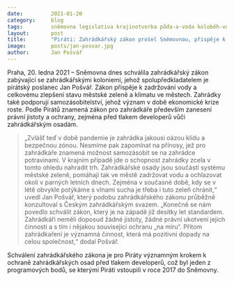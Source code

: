 ```yaml
---
date:         2021-01-20
category:     blog
tags:         sněmovna legislativa krajinotvorba půda-a-voda koloběh-vody
layout:       post
title:        "Piráti: Zahrádkářský zákon prošel Sněmovnou, přispěje k zadržování vody a zlepšení stavu městské zeleně"
image:        posts/jan-posvar.jpg
author:       Jan Pošvář
---
```

 

 

Praha, 20. ledna 2021 – Sněmovna dnes schválila zahrádkářský zákon zabývající se zahrádkářskými koloniemi, jehož spolupředkladatelem je pirátský poslanec Jan Pošvář. Zákon přispěje k zadržování vody a celkovému zlepšení stavu městské zeleně a klimatu ve městech. Zahrádky také podporují samozásobitelství, jehož význam v době ekonomické krize roste. Podle Pirátů znamená zákon pro zahrádkáře především zanesení právní jistoty a ochrany, zejména před tlakem developerů vůči zahrádkářským osadám. 

> „Zvlášť teď v době pandemie je zahrádka jakousi oázou klidu a bezpečnou zónou. Nesmíme pak zapomínat na přínosy, jež pro zahrádkáře znamená možnost samozásobit se na zahrádce potravinami. V krajním případě jde o schopnost zahrádky zcela v tomto ohledu nahradit trh. Zahrádkářské osady jsou součástí systému městské zeleně, pomáhají tak ve městě zadržovat vodu a ochlazovat okolí v parných letních dnech. Zejména v současné době, kdy se v létě obvykle potýkáme s vlnami sucha je třeba i tuto zeleň chránit,“ uvedl Jan Pošvář, který podobu zahrádkářského zákonu průběžně konzultoval s Českým zahrádkářským svazem. „Konečně se nám povedlo schválit zákon, který je na západě již desítky let standardem. Zahrádkáři neměli doposud žádné jistoty, žádné právní ukotvení jejich činnosti a s tím i nějakou související ochranu „na míru“. Přitom zahrádkaření je významná činnost, která má pozitivní dopady na celou společnost,“ dodal Pošvář.

Schválení zahrádkářského zákona je pro Piráty významným krokem k ochraně zahrádkářských osad před tlakem developerů, což byl jeden z programových bodů, se kterými Piráti vstoupili v roce 2017 do Sněmovny.

